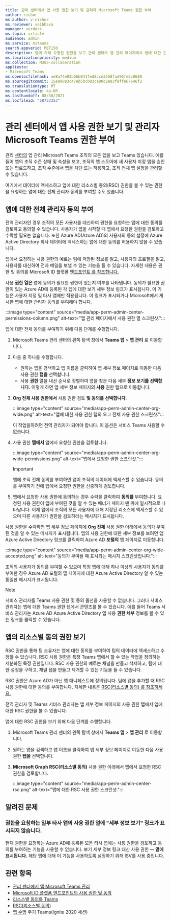```yaml
---
title: 관리 센터에서 앱 사용 권한 보기 및 관리자 Microsoft Teams 권한 부여
author: cichur
ms.author: v-cichur
ms.reviewer: vaibhava
manager: serdars
ms.topic: article
audience: admin
ms.service: msteams
search.appverid: MET150
description: 앱에 의해 요청된 권한을 보고 관리 센터의 앱 관리 페이지에서 앱에 대한 관리자 동의를 Microsoft Teams 방법을 알아보십시오.
ms.localizationpriority: medium
ms.collection: M365-collaboration
appliesto:
- Microsoft Teams
ms.openlocfilehash: ae8a74e03b56b841fed8cce3558fad96fe5c8680
ms.sourcegitcommit: 15e90083c47eb5bcb03ca80c2e83feffe67646f2
ms.translationtype: MT
ms.contentlocale: ko-KR
ms.lasthandoff: 08/30/2021
ms.locfileid: "58733353"
---
```

# <a name="view-app-permissions-and-grant-admin-consent-in-the-microsoft-teams-admin-center"></a>관리 센터에서 앱 사용 권한 보기 및 관리자 Microsoft Teams 권한 부여

관리 [센터의](manage-apps.md) 앱 관리 Microsoft Teams 조직의 모든 앱을 보고 Teams 있습니다. 예를 들어 앱의 조직 수준 상태 및 속성을 보고, 조직의 앱 스토어에 새 사용자 지정 앱을 승인 또는 업로드하고, 조직 수준에서 앱을 차단 또는 허용하고, 조직 전체 앱 설정을 관리할 수 있습니다.

여기에서 데이터에 액세스하고 앱에 대한 리소스별 동의(RSC) 권한을 볼 수 있는 권한을 요청하는 앱에 대한 전체 관리자 동의를 부여할 수도 있습니다.

## <a name="grant-org-wide-admin-consent-to-an-app"></a>앱에 대한 전체 관리자 동의 부여

전역 관리자인 경우 조직의 모든 사용자를 대신하여 권한을 요청하는 앱에 대한 동의를 검토하고 동의할 수 있습니다. 사용자가 앱을 시작할 때 앱에서 요청한 권한을 검토하고 수락할 필요는 없습니다. 또한 Azure AD(Azure AD)의 사용자의 동의 설정에 Azure Active Directory 회사 데이터에 액세스하는 앱에 대한 동의를 허용하지 않을 수 있습니다. [](/azure/active-directory/manage-apps/configure-user-consent)

앱에서 요청하는 사용 권한의 예로는 팀에 저장된 정보를 읽고, 사용자의 프로필을 읽고, 사용자를 대신하여 전자 메일을 보낼 수 있는 기능을 들 수 있습니다. 자세한 내용은 권한 및 동의를 Microsoft ID 플랫폼 [엔드포인트 를 참조합니다.](/azure/active-directory/develop/v2-permissions-and-consent) 

사용 **권한 열은** 앱에 동의가 필요한 권한이 있는지 여부를 나타냅니다. 동의가 필요한  권한이 있는 Azure AD에 등록된 각 앱에 대한 보기 세부 정보 링크가 표시됩니다. 이 기능은 사용자 지정 및 타사 앱에만 적용됩니다. 이 링크가 표시되거나 Microsoft에서 게시한 앱에 대한 관리자 동의를 부여해야 합니다.

:::image type="content" source="media/app-perm-admin-center-permissions-column.png" alt-text="앱 관리 페이지에서 사용 권한 열 스크린샷.":::

앱에 대한 전체 동의를 부여하기 위해 다음 단계를 수행합니다.

1. Microsoft Teams 관리 센터의 왼쪽 탐색 창에서 **Teams 앱** > **앱 관리** 로 이동합니다.
2. 다음 중 하나를 수행합니다.
    - 원하는 앱을 검색하고 앱 이름을 클릭하여 앱 세부 정보 페이지로 이동한 다음 사용 권한 **탭을** 선택합니다.
    - 사용 **권한** 열을 내선 순서로 정렬하여 앱을 찾은 다음 세부 **정보 보기를 선택합니다.** 이렇게 하면 앱 세부 정보 페이지의 **사용** 권한 탭으로 이동합니다.

3. **Org 전체 사용 권한에서** 사용 권한 검토 **및 동의를 선택합니다.**

    :::image type="content" source="media/app-perm-admin-center-org-wide.png" alt-text="앱에 대한 사용 권한 탭의 오그 전체 사용 권한 스크린샷.":::

    이 작업을하려면 전역 관리자가 되어야 합니다. 이 옵션은 서비스 Teams 사용할 수 없습니다.

4. 사용 권한 **탭에서** 앱에서 요청한 권한을 검토합니다.

    :::image type="content" source="media/app-perm-admin-center-org-wide-permissions.png" alt-text="앱에서 요청한 권한 스크린샷.":::

    > [!IMPORTANT]
    > 앱에 조직 전체 동의를 부여하면 앱이 조직의 데이터에 액세스할 수 있습니다. 동의를 부여하기 전에 앱에서 요청한 권한을 신중하게 검토합니다.
5. 앱에서 요청한 사용 권한에 동의하는 경우 수락을 클릭하여 **동의를** 부여합니다. 요청된 사용 권한이 앱에 부여된 것을 알 수 있는 배너가 페이지 맨 위에 일시적으로 나타납니다. 이제 앱에서 조직의 모든 사용자에 대해 지정된 리소스에 액세스할 수 있으며 다른 사용자가 권한을 검토하라는 메시지가 표시됩니다.

사용 권한을 수락하면 앱 세부 정보 페이지에 **Org 전체** 사용 권한 아래에서 동의가 부여된 것을 알 수 있는 메시지가 표시됩니다. 앱의 사용 권한에 대한 세부 정보를 보려면 앱 Azure Active Directory 링크를 클릭하여 Azure AD **포털의** 앱 페이지로 이동합니다.

:::image type="content" source="media/app-perm-admin-center-org-wide-accepted.png" alt-text="동의가 부여될 때 표시되는 메시지 스크린샷입니다.":::

조직의 사용자가 동의를 부여할 수 있으며 특정 앱에 대해 하나 이상의 사용자가 동의를 부여한 경우 Azure AD 포털의 앱 페이지에 대한 Azure Active Directory 알 수 있는 동일한 메시지가 표시됩니다.

> [!NOTE]
> 서비스 관리자를 Teams 사용 권한 및 동의 옵션을 사용할 수 없습니다. 그러나 서비스 관리자는 앱에 대한 Teams 권한 탭에서 콘텐츠를 볼 수  있습니다.  예를 들어 Teams 서비스 관리자는 Azure AD Azure Active Directory 앱 사용 **권한 세부** 정보를 볼 수 있는 링크를 클릭할 수 있습니다. 

## <a name="view-resource-specific-consent-permissions-of-an-app"></a>앱의 리소스별 동의 권한 보기

RSC 권한을 통해 팀 소유자는 앱에 대한 동의를 부여하여 팀의 데이터에 액세스하고 수정할 수 있습니다. RSC 사용 권한은 특정 Teams 앱에서 할 수 있는 작업을 정의하는 세분화된 특정 권한입니다. RSC 사용 권한의 예로는 채널을 만들고 삭제하고, 팀에 대한 설정을 구하고, 채널 탭을 만들고 제거할 수 있는 기능을 들 수 있습니다. 

RSC 권한은 Azure AD가 아닌 앱 매니페스트에 정의됩니다. 팀에 앱을 추가할 때 RSC 사용 권한에 대한 동의를 부여합니다. 자세한 내용은 [RSC(리소스별 동의) 를 참조하세요.](/microsoftteams/platform/graph-api/rsc/resource-specific-consent)

전역 관리자 및 Teams 서비스 관리자는 앱 세부 정보 페이지의 사용  권한 탭에서 앱에 대한 RSC 권한을 볼 수 있습니다. 

앱에 대한 RSC 권한을 보기 위해 다음 단계를 수행합니다.

1. Microsoft Teams 관리 센터의 왼쪽 탐색 창에서 **Teams 앱** > **앱 관리** 로 이동합니다.
2. 원하는 앱을 검색하고 앱 이름을 클릭하여 앱 세부 정보 페이지로 이동한 다음 사용 권한 **탭을** 선택합니다.
3. **Microsoft Graph RSC(리소스별 동의)** 사용 권한 아래에서 앱에서 요청한 RSC 권한을 검토합니다.

    :::image type="content" source="media/app-perm-admin-center-rsc.png" alt-text="앱에 대한 RSC 사용 권한 스크린샷.":::

## <a name="known-issues"></a>알려진 문제

### <a name="the-view-details-link-isnt-displayed-in-the-permissions-column-for-some-third-party-apps-that-request-permissions"></a>권한을 요청하는 일부 타사 앱의 사용 권한 열에 "세부 정보 보기" 링크가 표시되지 않습니다.

현재 권한을 요청하는 Azure AD에 등록된 모든 타사 앱에는 사용 권한을 검토하고 동의를 부여하는 기능을 사용할 수 없습니다. 보기 세부  정보 링크 대신 사용 권한 **--** **열에 표시됩니다.** 해당 앱에 대해 이 기능을 사용하도록 설정하기 위해 ISV를 사용 중입니다.

## <a name="related-topics"></a>관련 항목

- [관리 센터에서 앱 Microsoft Teams 관리](manage-apps.md)
- [Microsoft ID 플랫폼 엔드포인트의 사용 권한 및 동의](/azure/active-directory/develop/v2-permissions-and-consent)
- [리소스별 동의를 Teams](resource-specific-consent.md)
- [RSC(리소스별 동의)](/microsoftteams/platform/graph-api/rsc/resource-specific-consent)
- [앱 수명](https://aka.ms/PR132) 주기 Teams(Ignite 2020 세션)